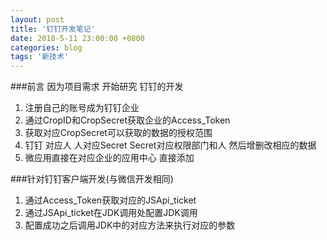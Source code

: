 ```yaml
---
layout: post
title: '钉钉开发笔记'
date: 2018-5-11 23:00:00 +0800
categories: blog
tags: '新技术'
---
```

###前言 因为项目需求 开始研究 钉钉的开发

1.  注册自己的账号成为钉钉企业
2.  通过CropID和CropSecret获取企业的Access_Token
3.  获取对应CropSecret可以获取的数据的授权范围
4.  钉钉 对应人 人对应Secret Secret对应权限部门和人 然后增删改相应的数据
5.  微应用直接在对应企业的应用中心 直接添加

###针对钉钉客户端开发(与微信开发相同)
1.  通过Access_Token获取对应的JSApi_ticket
2.  通过JSApi_ticket在JDK调用处配置JDK调用
3.  配置成功之后调用JDK中的对应方法来执行对应的参数